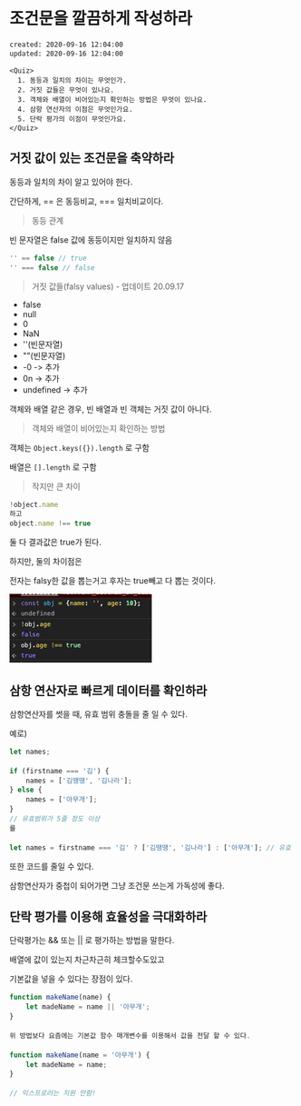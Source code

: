 # 조건문을 깔끔하게 작성하라

```text
created: 2020-09-16 12:04:00
updated: 2020-09-16 12:04:00
```

```text
<Quiz>
  1. 동등과 일치의 차이는 무엇인가.
  2. 거짓 값들은 무엇이 있나요.
  3. 객체와 배열이 비어있는지 확인하는 방법은 무엇이 있나요.
  4. 삼항 연산자의 이점은 무엇인가요.
  5. 단락 평가의 이점이 무엇인가요.
</Quiz>
```

## 거짓 값이 있는 조건문을 축약하라

동등과 일치의 차이 알고 있어야 한다.

간단하게, == 은 동등비교, === 일치비교이다.

> 동등 관계

빈 문자열은 false 값에 동등이지만 일치하지 않음

```js
'' == false // true
'' === false // false
```

> 거짓 값들(falsy values) - 업데이트 20.09.17

- false
- null
- 0
- NaN
- ''(빈문자열)
- ""(빈문자열)
- -0 -> 추가
- 0n -> 추가
- undefined -> 추가

객체와 배열 같은 경우, 빈 배열과 빈 객체는 거짓 값이 아니다.

> 객체와 배열이 비어있는지 확인하는 방법

객체는 `Object.keys({}).length` 로 구함

배열은 `[].length` 로 구함

> 작지만 큰 차이

```js
!object.name
하고
object.name !== true

```

둘 다 결과값은 true가 된다.

하지만, 둘의 차이점은

전자는 falsy한 값을 뽑는거고 후자는 true빼고 다 뽑는 것이다.

![차이](./images/35cr33n3512ot-2020-09-16-12-23-35.png)

## 삼항 연산자로 빠르게 데이터를 확인하라

삼항연산자를 썻을 때, 유효 범위 충돌을 줄 일 수 있다.

예로)

```js
let names;

if (firstname === '김') {
    names = ['김땡땡', '김나라'];
} else {
    names = ['아무개'];
}
// 유효범위가 5줄 정도 이상
를

let names = firstname === '김' ? ['김땡땡', '김나라'] : ['아무개']; // 유효 범위가 1줄로 끝
```

또한 코드를 줄일 수 있다.

삼항연산자가 중첩이 되어가면 그냥 조건문 쓰는게 가독성에 좋다.

## 단락 평가를 이용해 효율성을 극대화하라

단락평가는 && 또는 || 로 평가하는 방법을 말한다.

배열에 값이 있는지 차근차근히 체크할수도있고

기본값을 넣을 수 있다는 장점이 있다.

```js
function makeName(name) {
    let madeName = name || '아무개';
}

위 방법보다 요즘에는 기본값 함수 매개변수를 이용해서 값을 전달 할 수 있다.

function makeName(name = '아무개') {
    let madeName = name;
}

// 익스프로러는 지원 안함!
```
